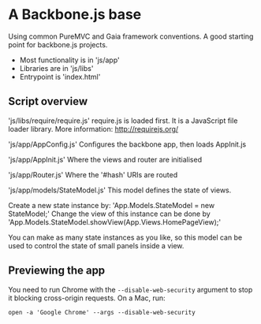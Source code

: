 A Backbone.js base
==================================================

Using common PureMVC and Gaia framework conventions. A good starting point for backbone.js projects.

* Most functionality is in 'js/app'
* Libraries are in 'js/libs'
* Entrypoint is 'index.html'

## Script overview

'js/libs/require/require.js'
require.js is loaded first. It is a JavaScript file loader library. More information: http://requirejs.org/

'js/app/AppConfig.js'
Configures the backbone app, then loads AppInit.js

'js/app/AppInit.js'
Where the views and router are initialised

'js/app/Router.js'
Where the '#hash' URIs are routed 

'js/app/models/StateModel.js'
This model defines the state of views. 

Create a new state instance by: 'App.Models.StateModel = new StateModel;'
Change the view of this instance can be done by 'App.Models.StateModel.showView(App.Views.HomePageView);'

You can make as many state instances as you like, so this model can be used to control the state of small panels inside a view.


## Previewing the app

You need to run Chrome with the `--disable-web-security` argument to stop it blocking cross-origin requests. On a Mac, run:

    open -a 'Google Chrome' --args --disable-web-security
